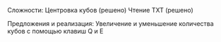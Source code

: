 Сложности:
Центровка кубов (решено)
Чтение TXT (решено)

Предложения и реализация:
Увеличение и уменьшение количества кубов с помощью клавиш Q и E
